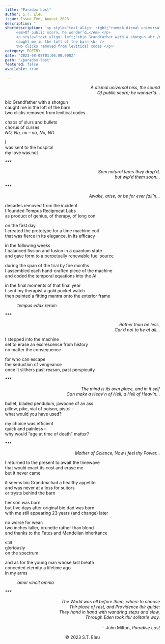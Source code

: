 ```yaml
---
title: "Paradox Lost"
author: S.T. Eleu
issue: Issue Ten, August 2023
description: ''
shortdescription: '<p style="text-align: right;"><em>A dismal universal hiss, the sound</em> <br />
     <em>Of public scorn; he wonder’d…</em> </p>
     <p style="text-align: left;">bio Grandfather with a shotgun <br />
     caught me in the loft of the barn <br />
     two clicks removed from levitical codes </p>'
category: POETRY
date: "2023-08-08T01:06:00.000Z"
path: "/paradox-lost"
featured: false
available: true

---
```


<p style="text-align: right;"><em>A dismal universal hiss, the sound</em> <br />
<em>Of public scorn; he wonder’d…</em> </p>

bio Grandfather with a shotgun <br />
caught me in the loft of the barn <br />
two clicks removed from levitical codes <br />

chaos of slurs and bullets <br />
chorus of curses <br />
<em>NO, No, no – no, No, NO</em> <br />

I <br /> 
was sent to the hospital <br />
my love was not <br />

*** <br />
<p style="text-align: right;"><em>Som natural tears they drop'd, </em> <br /> 
<em>but wip'd them soon…</em> </p>

*** <br />
<p style="text-align: right;"><em>Awake, arise, or be for ever fall’n…</em> </p>

decades removed from the incident <br />
I founded Tempus Reciprocat Labs <br />
as product of genius, of therapy, of long con <br />

on the first day <br />
I created the prototype for a time machine coil <br />
that was fierce in its elegance, in its efficacy <br />

in the following weeks <br />
I balanced fission and fusion in a quantum state <br />
and gave form to a perpetually renewable fuel source <br />

during the span of the trial by fire months <br />
I assembled each hand-crafted piece of the machine <br />
and coded the temporal equations into the AI <br /> 

in the final moments of that final year <br />
I sent my therapist a gold pocket watch <br />
then painted a fitting mantra onto the exterior frame <br />

&nbsp;&nbsp;&nbsp;&nbsp;&nbsp;&nbsp;&nbsp;&nbsp;&nbsp;&nbsp;<em>tempus edax rerum</em> <br />

*** <br />
<p style="text-align: right;"><em>Rather than be less, </em> <br />
<em>Car’d not to be at all…</em> </p>

I stepped into the machine <br /> 
set to erase an excrescence from history <br />
no matter the consequence <br />

for who can escape <br />
the seduction of vengeance <br />
once it slithers past reason, past perspicuity <br />

*** <br />
<p style="text-align: right;"><em>The mind is its own place, and in it self</em> <br />
<em>Can make a Heav'n of Hell, a Hell of Heav’n…</em> </p>

bullet, bladed pendulum, jawbone of an ass <br />
pillow, pike, vial of poison, pistol – <br />
what would you have used? <br />

my choice was efficient <br />
quick and painless – <br />
why would “age at time of death” matter? <br />

*** <br />
<p style="text-align: right;"><em>Mother of Science, Now I feel thy Power…</em> </p>

I returned to the present to await the timewave <br />
that would exact its cost and erase me <br />
but it never came <br />

it seems bio Grandma had a healthy appetite <br />
and was never at a loss for suitors <br />
or trysts behind the barn <br />

her son was born <br /> 
but five days after original bio dad was born <br />
with me still appearing 23 years (and change) later <br />

no worse for wear: <br />
two inches taller, brunette rather than blond <br />
and thanks to the Fates and Mendelian inheritance <br />

still <br /> 
gloriously <br />
on the spectrum <br />

and as for the young man whose last breath <br />
conceded eternity a lifetime ago <br /> 
in my arms <br />

&nbsp;&nbsp;&nbsp;&nbsp;&nbsp;&nbsp;&nbsp;&nbsp;&nbsp;&nbsp;<em>amor vincit omnia</em> <br />

*** <br />
<p style="text-align: right;"><em>The World was all before them, where to choose</em> <br />
<em>Thir place of rest, and Providence thir guide: </em> <br />
<em>They hand in hand with wandring steps and slow, </em> <br />
<em>Through Eden took thir solitarie way. </em> <br /><br />
– John Milton, <em>Paradise Lost</em> </p>


<p style="text-align: center;"> © 2023 S.T. Eleu</p>